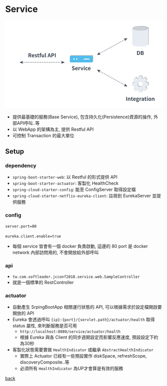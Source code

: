 # Service
<img src="../docs/service.svg" width="800">

- 提供最基礎的服務(Base Service), 包含持久化(Persistence)資源的操作, 外部API呼叫..等
- 以 WebApp 的架構為主, 提供 Restful API
- 可控制 Transaction 的最大單位

## Setup
### dependency
- `spring-boot-starter-web`: 以 Restful 的形式提供 API
- `spring-boot-starter-actuator`: 客製化 HealthCheck
- `spring-cloud-starter-config`: 能至 ConfigServer 取得設定檔
- `spring-cloud-starter-netflix-eureka-client`: 註冊到 EurekaServer 並提供服務

### config
```properties
server.port=80

eureka.client.enable=true
```
- 每個 service 皆會有一個 docker 負責啟動, 這邊的 80 port 是 docker network 內部訪問用的, 不會開放給外部呼叫

### api
- `tw.com.softleader.jcconf2018.service.web.SampleController`
- 就是一個標準的 RestController

### actuator
- 自動產生 SrpingBootApp 相關運行狀態的 API, 可以根據需求於設定檔開啟要開放的 API
- Eureka 會透過呼叫 `{ip}:{port}/{servlet.path}/actuator/health` 取得 status 屬性, 來判斷服務是否可用
    - `http://localhost:8080/service/actuator/health`
    - 根據 Eureka 與各 Client 的同步週期設定而影響反應速度, 預設設定下約為30秒
- 客製化狀態需要實做 `HealthIndicator` 或繼承 `AbstractHealthIndicator`
    - 實際上 Actuator 已經有一些預設實作 diskSpace, refreshScope, discoveryComposite..等
    - 必須所有 `HealthIndicator` 為UP才會算是有效的服務

[back](../README.md#detail)
